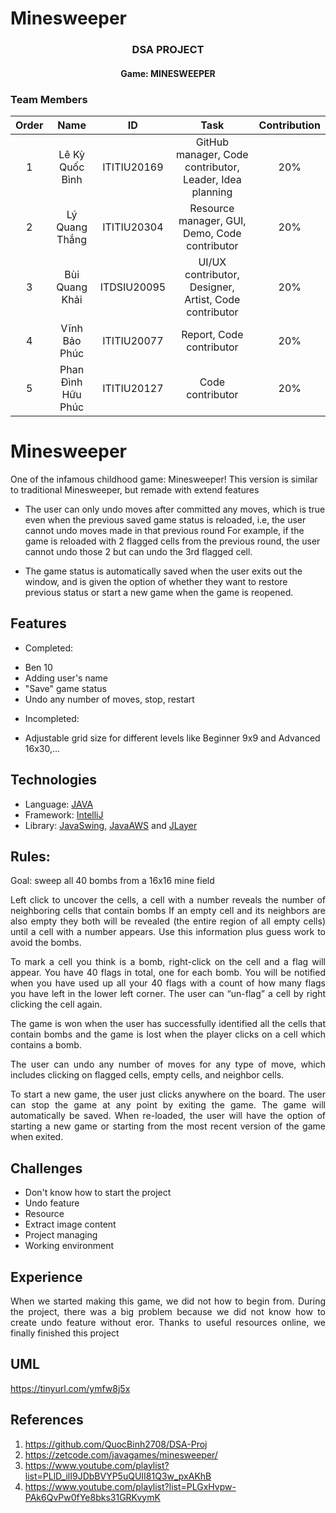 # Minesweeper
<h3 align="center">DSA PROJECT</h3>
<h4 align="center">Game: MINESWEEPER</h4>

### Team Members

| Order |        Name        |     ID      |                          Task                           | Contribution |
|:-----:|:------------------:|:-----------:|:-------------------------------------------------------:|:------------:|
|   1   |  Lê Kỳ Quốc Bình   | ITITIU20169 | GitHub manager, Code contributor, Leader, Idea planning |     20%      |
|   2   |   Lý Quang Thắng   | ITITIU20304 |      Resource manager, GUI, Demo, Code contributor      |     20%      |
|   3   |   Bùi Quang Khải   | ITDSIU20095 |  UI/UX contributor, Designer, Artist, Code contributor  |     20%      |
|   4   |   Vĩnh Bảo Phúc    | ITITIU20077 |                Report, Code contributor                 |     20%      |
|   5   | Phan Đình Hữu Phúc | ITITIU20127 |                    Code contributor                     |     20%      |


<!-- ABOUT THE PROJECT -->     
# Minesweeper 

One of the infamous childhood game: Minesweeper!
This version is similar to traditional Minesweeper, but remade with extend features


- The user can only undo moves after committed any moves, which is true even when the previous 
saved game status is reloaded, i.e, the user cannot undo moves made in that previous round 
For example, if the game is reloaded with 2 flagged cells from the previous round, the user cannot undo those 2 but can undo the 3rd flagged cell. 

- The game status is automatically saved when the user exits out the window, and is given the option of 
whether they want to restore previous status or start a new game when the game is reopened.

<!-- FEATURES -->
## Features

- Completed:
+ Ben 10
+ Adding user's name
+ "Save" game status
+ Undo any number of moves, stop, restart
- Incompleted:
+ Adjustable grid size for different levels like Beginner 9x9 and Advanced 16x30,...

## Technologies

- Language: [JAVA](https://www.java.com/en/)
- Framework: [IntelliJ](https://www.jetbrains.com/idea/)
- Library: [JavaSwing](https://en.wikipedia.org/wiki/Swing_(Java)), [JavaAWS](https://en.wikipedia.org/wiki/Abstract_Window_Toolkit) and [JLayer](https://github.com/umjammer/jlayer)

## Rules: 
<div style="text-align:justify">
Goal: sweep all 40 bombs from a 16x16 mine field

Left click to uncover the cells, a cell with a number reveals the number of neighboring cells that contain bombs
If an empty cell and its neighbors are also empty they both will be revealed (the entire region of all empty cells) until a cell with a number appears. Use this information plus guess work to avoid the bombs. 

To mark a cell you think is a bomb, right-click on the cell and a flag will appear. You have 40 flags in total, one for each bomb. You will be notified when you have used up all your 40 flags with a count of how many flags you have left in the lower left corner. The user can “un-flag” a cell by right clicking the cell again. 

The game is won when the user has successfully identified all the cells that contain bombs and the game is lost when the player clicks on a cell which contains a bomb. 

The user can undo any number of moves for any type of move, which includes clicking on flagged cells, empty cells, and neighbor cells. 

To start a new game, the user just clicks anywhere on the board. The user can stop the game at any point by exiting the game. The game will automatically be saved. When re-loaded, the user will have the option of starting a new game or starting from the most recent version of the game when exited.

<!-- CHALLENGES -->
## Challenges

- Don't know how to start the project
- Undo feature
- Resource 
- Extract image content
- Project managing
- Working environment
  <br />

## Experience
<div style="text-align:justify">
When we started making this game, we did not how to begin from. During the project, there was a big problem because we did not know how to create undo feature without eror. Thanks to useful resources online, we finally finished this project
</div>

## UML
https://tinyurl.com/ymfw8j5x

## References

1. https://github.com/QuocBinh2708/DSA-Proj
2. https://zetcode.com/javagames/minesweeper/
3. https://www.youtube.com/playlist?list=PLlD_ilI9JDbBVYP5uQUII81Q3w_pxAKhB
4. https://www.youtube.com/playlist?list=PLGxHvpw-PAk6QvPw0fYe8bks31GRKvymK
